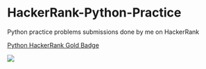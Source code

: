 # HackerRank-Python-Practice
Python practice problems submissions done by me on HackerRank

[Python HackerRank Gold Badge](https://www.hackerrank.com/chandrikadeb7?hr_r=1&badge=python&stars=5&level=3&social=linkedin)

![](https://github.com/chandrikadeb7/Hackerrank-Python-Practice/blob/master/gold_badge_python.png)
